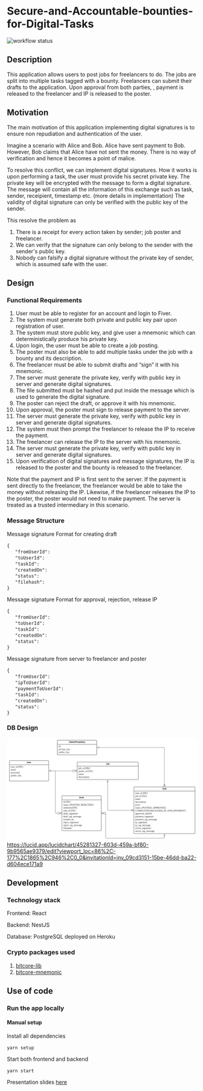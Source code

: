 # Secure-and-Accountable-bounties-for-Digital-Tasks

![workflow status](https://github.com/Failed-Quiz-1/Secure-and-Accountable-bounties-for-Digital-Tasks/actions/workflows/docker-image.yml/badge.svg)

## Description
This application allows users to post jobs for freelancers to do. The jobs are split into multiple tasks tagged with a bounty. Freelancers can submit their drafts to the application. Upon approval from both parties, , payment is released to the freelancer and IP is released to the poster. 

## Motivation

The main motivation of this application implementing digital signatures is to ensure non repudiation and authentication of the user. 

Imagine a scenario with Alice and Bob. Alice have sent payment to Bob. However, Bob claims that Alice have not sent the money. There is no way of verification and hence it becomes a point of malice. 

To resolve this conflict, we can implement digital signatures. How it works is upon performing a task, the user must provide his secret private key. The private key will be encrypted with the message to form a digital signature. The message will contain all the information of this exchange such as task, sender, receipient, timestamp etc. (more details in implementation) The validity of digital signature can only be verified with the public key of the sender. 

This resolve the problem as 

1. There is a receipt for every action taken by sender; job poster and freelancer.
2. We can verify that the signature can only belong to the sender with the sender's public key.
3. Nobody can falsify a digital signature without the private key of sender, which is assumed safe with the user.

## Design


### Functional Requirements
1. User must be able to register for an account and login to Fiver.
2. The system must generate both private and public key pair upon registration of user.
3. The system must store public key, and give user a mnemonic which can deterministically produce his private key.
4. Upon login, the user must be able to create a job posting.
5. The poster must also be able to add multiple tasks under the job with a bounty and its description.
6. The freelancer must be able to submit drafts and “sign” it with his mnemonic.
7. The server must generate the private key, verify with public key in server and generate digital signatures.
8. The file submitted must be hashed and put inside the message which is used to generate the digital signature.
10. The poster can reject the draft, or approve it with his mnemonic.
11. Upon approval, the poster must sign to release payment to the server.
12. The server must generate the private key, verify with public key in server and generate digital signatures.
13. The system must then prompt the freelancer to release the IP to receive the payment.
14. The freelancer can release the IP to the server with his mnemonic.
15. The server must generate the private key, verify with public key in server and generate digital signatures.
16. Upon verification of digital signatures and message signatures, the IP is released to the poster and the bounty is released to the freelancer.

Note that the payment and IP is first sent to the server. If the payment is sent directly to the freelancer, the freelancer would be able to take the money without releasing the IP. Likewise, if the freelancer releases the IP to the poster, the poster would not need to make payment. The server is treated as a trusted intermediary in this scenario. 

### Message Structure

Message signature Format for creating draft
```
{
   "fromUserId":
   "toUserId":
   "taskId":
   "createdOn": 
   "status":
   "filehash":
}
```

Message signature Format for approval, rejection, release IP
```
{
   "fromUserId":
   "toUserId":
   "taskId":
   "createdOn": 
   "status":
}
```

Message signature from server to freelancer and poster
```
{
   "fromUserId":
   "ipToUserId":
   "paymentToUserId":
   "taskId":
   "createdOn": 
   "status":
}
```

### DB Design
![img](https://github.com/Failed-Quiz-1/Secure-and-Accountable-bounties-for-Digital-Tasks/blob/main/Secure%20Bounty%20-%20Page%201.png)
https://lucid.app/lucidchart/45281327-603d-459a-bf80-9b9565ae9379/edit?viewport_loc=86%2C-177%2C1865%2C946%2C0_0&invitationId=inv_09cd3151-15be-46dd-ba22-d604ece171a9



## Development

### Technology stack
Frontend: React

Backend: NestJS

Database: PostgreSQL deployed on Heroku

### Crypto packages used
1. [bitcore-lib](https://github.com/bitpay/bitcore-lib)
2. [bitcore-mnemonic](https://github.com/bitpay/bitcore-mnemonic)

## Use of code
### Run the app locally


#### Manual setup

Install all dependencies

```
yarn setup
```
Start both frontend and backend
```
yarn start
```

Presentation slides [here](https://docs.google.com/presentation/d/1lBnCtuH6CUzQHM4sri9eJHDVPuQDBiB1QQNZBDBVlh4/edit?usp=sharing)
